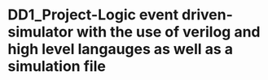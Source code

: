 # DD1_Project-Logic event driven-simulator with the use of verilog and high level langauges as well as a simulation file
